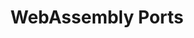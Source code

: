 ---
layout: default
title: WebAssembly Ports
grand_parent: Components
parent: Libraries
nav_order: 8
---